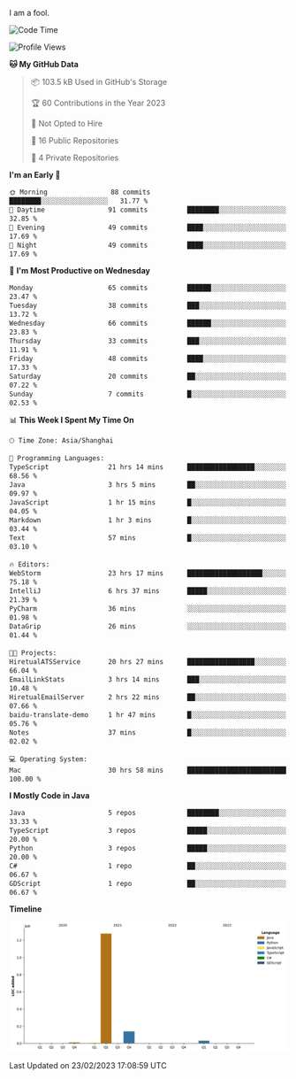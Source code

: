 I am a fool.

<!--START_SECTION:waka-->
![Code Time](http://img.shields.io/badge/Code%20Time-112%20hrs%2050%20mins-blue)

![Profile Views](http://img.shields.io/badge/Profile%20Views-44-blue)

**🐱 My GitHub Data** 

> 📦 103.5 kB Used in GitHub's Storage 
 > 
> 🏆 60 Contributions in the Year 2023
 > 
> 🚫 Not Opted to Hire
 > 
> 📜 16 Public Repositories 
 > 
> 🔑 4 Private Repositories 
 > 
**I'm an Early 🐤** 

```text
🌞 Morning                88 commits          ████████░░░░░░░░░░░░░░░░░   31.77 % 
🌆 Daytime                91 commits          ████████░░░░░░░░░░░░░░░░░   32.85 % 
🌃 Evening                49 commits          ████░░░░░░░░░░░░░░░░░░░░░   17.69 % 
🌙 Night                  49 commits          ████░░░░░░░░░░░░░░░░░░░░░   17.69 % 
```
📅 **I'm Most Productive on Wednesday** 

```text
Monday                   65 commits          ██████░░░░░░░░░░░░░░░░░░░   23.47 % 
Tuesday                  38 commits          ███░░░░░░░░░░░░░░░░░░░░░░   13.72 % 
Wednesday                66 commits          ██████░░░░░░░░░░░░░░░░░░░   23.83 % 
Thursday                 33 commits          ███░░░░░░░░░░░░░░░░░░░░░░   11.91 % 
Friday                   48 commits          ████░░░░░░░░░░░░░░░░░░░░░   17.33 % 
Saturday                 20 commits          ██░░░░░░░░░░░░░░░░░░░░░░░   07.22 % 
Sunday                   7 commits           █░░░░░░░░░░░░░░░░░░░░░░░░   02.53 % 
```


📊 **This Week I Spent My Time On** 

```text
🕑︎ Time Zone: Asia/Shanghai

💬 Programming Languages: 
TypeScript               21 hrs 14 mins      █████████████████░░░░░░░░   68.56 % 
Java                     3 hrs 5 mins        ██░░░░░░░░░░░░░░░░░░░░░░░   09.97 % 
JavaScript               1 hr 15 mins        █░░░░░░░░░░░░░░░░░░░░░░░░   04.05 % 
Markdown                 1 hr 3 mins         █░░░░░░░░░░░░░░░░░░░░░░░░   03.44 % 
Text                     57 mins             █░░░░░░░░░░░░░░░░░░░░░░░░   03.10 % 

🔥 Editors: 
WebStorm                 23 hrs 17 mins      ███████████████████░░░░░░   75.18 % 
IntelliJ                 6 hrs 37 mins       █████░░░░░░░░░░░░░░░░░░░░   21.39 % 
PyCharm                  36 mins             ░░░░░░░░░░░░░░░░░░░░░░░░░   01.98 % 
DataGrip                 26 mins             ░░░░░░░░░░░░░░░░░░░░░░░░░   01.44 % 

🐱‍💻 Projects: 
HiretualATSService       20 hrs 27 mins      █████████████████░░░░░░░░   66.04 % 
EmailLinkStats           3 hrs 14 mins       ███░░░░░░░░░░░░░░░░░░░░░░   10.48 % 
HiretualEmailServer      2 hrs 22 mins       ██░░░░░░░░░░░░░░░░░░░░░░░   07.66 % 
baidu-translate-demo     1 hr 47 mins        █░░░░░░░░░░░░░░░░░░░░░░░░   05.76 % 
Notes                    37 mins             █░░░░░░░░░░░░░░░░░░░░░░░░   02.02 % 

💻 Operating System: 
Mac                      30 hrs 58 mins      █████████████████████████   100.00 % 
```

**I Mostly Code in Java** 

```text
Java                     5 repos             ████████░░░░░░░░░░░░░░░░░   33.33 % 
TypeScript               3 repos             █████░░░░░░░░░░░░░░░░░░░░   20.00 % 
Python                   3 repos             █████░░░░░░░░░░░░░░░░░░░░   20.00 % 
C#                       1 repo              ██░░░░░░░░░░░░░░░░░░░░░░░   06.67 % 
GDScript                 1 repo              ██░░░░░░░░░░░░░░░░░░░░░░░   06.67 % 
```



**Timeline**

![Lines of Code chart](https://raw.githubusercontent.com/VeejaLiu/VeejaLiu/master/assets/bar_graph.png)


 Last Updated on 23/02/2023 17:08:59 UTC
<!--END_SECTION:waka-->
